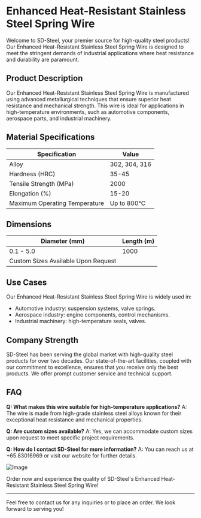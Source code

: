 # Enhanced Heat-Resistant Stainless Steel Spring Wire

Welcome to SD-Steel, your premier source for high-quality steel products! Our Enhanced Heat-Resistant Stainless Steel Spring Wire is designed to meet the stringent demands of industrial applications where heat resistance and durability are paramount.

## Product Description

Our Enhanced Heat-Resistant Stainless Steel Spring Wire is manufactured using advanced metallurgical techniques that ensure superior heat resistance and mechanical strength. This wire is ideal for applications in high-temperature environments, such as automotive components, aerospace parts, and industrial machinery.

## Material Specifications

| Specification | Value |
|---------------|-------|
| Alloy         | 302, 304, 316        |
| Hardness (HRC) | 35-45 |
| Tensile Strength (MPa) | 2000 |
| Elongation (%) | 15-20 |
| Maximum Operating Temperature | Up to 800°C |

## Dimensions

| Diameter (mm) | Length (m) |
|---------------|------------|
| 0.1 - 5.0     | 1000       |
| Custom Sizes Available Upon Request |

## Use Cases

Our Enhanced Heat-Resistant Stainless Steel Spring Wire is widely used in:

- Automotive industry: suspension systems, valve springs.
- Aerospace industry: engine components, control mechanisms.
- Industrial machinery: high-temperature seals, valves.

## Company Strength

SD-Steel has been serving the global market with high-quality steel products for over two decades. Our state-of-the-art facilities, coupled with our commitment to excellence, ensures that you receive only the best products. We offer prompt customer service and technical support.

## FAQ

**Q: What makes this wire suitable for high-temperature applications?**
A: The wire is made from high-grade stainless steel alloys known for their exceptional heat resistance and mechanical properties.

**Q: Are custom sizes available?**
A: Yes, we can accommodate custom sizes upon request to meet specific project requirements.

**Q: How do I contact SD-Steel for more information?**
A: You can reach us at +65 83016969 or visit our website for further details.

![Image](https://github.com/user-attachments/assets/2567258e-e124-4816-932d-1809bd27ef0b)

Order now and experience the quality of SD-Steel's Enhanced Heat-Resistant Stainless Steel Spring Wire!

---

Feel free to contact us for any inquiries or to place an order. We look forward to serving you!